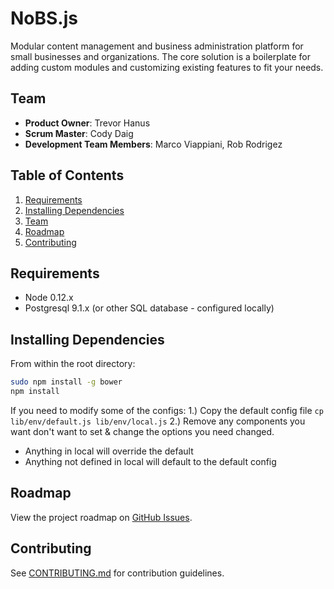 # NoBS.js

Modular content management and business administration platform for small businesses and organizations.
The core solution is a boilerplate for adding custom modules and customizing existing features to fit
your needs.

## Team

  - __Product Owner__: Trevor Hanus
  - __Scrum Master__: Cody Daig
  - __Development Team Members__: Marco Viappiani, Rob Rodrigez

## Table of Contents

1. [Requirements](#requirements)
1. [Installing Dependencies](#installing-dependencies)
1. [Team](#team)
1. [Roadmap](#roadmap)
1. [Contributing](#contributing)

## Requirements

- Node 0.12.x
- Postgresql 9.1.x (or other SQL database - configured locally)

## Installing Dependencies

From within the root directory:

```sh
sudo npm install -g bower
npm install
```
If you need to modify some of the configs:
1.) Copy the default config file `cp lib/env/default.js lib/env/local.js`
2.) Remove any components you want don't want to set & change the options you need changed.
  * Anything in local will override the default
  * Anything not defined in local will default to the default config

## Roadmap

View the project roadmap on [GitHub Issues](https://github.com/nobsjs/nobsjs/issues).

## Contributing

See [CONTRIBUTING.md](CONTRIBUTING.md) for contribution guidelines.
